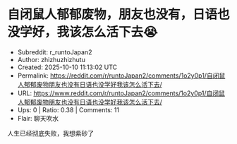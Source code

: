 # 自闭鼠人郁郁废物，朋友也没有，日语也没学好，我该怎么活下去😭

- Subreddit: r_runtoJapan2
- Author: zhizhuzhizhutu
- Created: 2025-10-10 11:13:02 UTC
- Permalink: https://reddit.com/r/runtoJapan2/comments/1o2y0p1/自闭鼠人郁郁废物朋友也没有日语也没学好我该怎么活下去/
- URL: https://www.reddit.com/r/runtoJapan2/comments/1o2y0p1/自闭鼠人郁郁废物朋友也没有日语也没学好我该怎么活下去/
- Ups: 0 | Ratio: 0.38 | Comments: 11
- Flair: 聊天吹水


人生已经彻底失败，我想紫砂了

